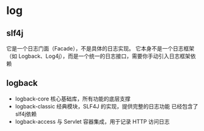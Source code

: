 # log

## slf4j

它是一个日志门面（Facade），不是具体的日志实现。
它本身不是一个日志框架（如 Logback、Log4j），而是一个统一的日志接口，需要你手动引入日志框架依赖 

## logback

- logback-core	核心基础库，所有功能的底层支撑
- logback-classic	经典模块，SLF4J 的实现，提供完整的日志功能  已经包含了slf4j依赖
- logback-access	与 Servlet 容器集成，用于记录 HTTP 访问日志